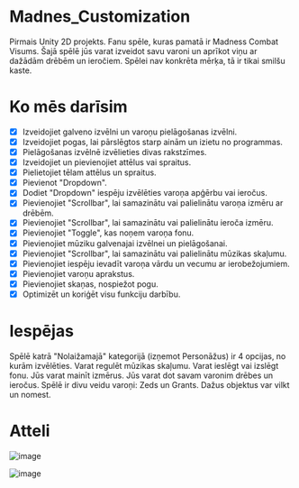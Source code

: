 # Madnes_Customization
Pirmais Unity 2D projekts.
Fanu spēle, kuras pamatā ir Madness Combat Visums.
Šajā spēlē jūs varat izveidot savu varoni un aprīkot viņu ar dažādām drēbēm un ieročiem.
Spēlei nav konkrēta mērķa, tā ir tikai smilšu kaste.

# Ko mēs darīsim
- [x] Izveidojiet galveno izvēlni un varoņu pielāgošanas izvēlni.
- [x] Izveidojiet pogas, lai pārslēgtos starp ainām un izietu no programmas.
- [x] Pielāgošanas izvēlnē izvēlieties divas rakstzīmes.
- [x] Izveidojiet un pievienojiet attēlus vai spraitus.
- [x] Pielietojiet tēlam attēlus un spraitus.
- [x] Pievienot "Dropdown".
- [x] Dodiet "Dropdown" iespēju izvēlēties varoņa apģērbu vai ieročus.
- [x] Pievienojiet "Scrollbar", lai samazinātu vai palielinātu varoņa izmēru ar drēbēm.
- [x] Pievienojiet "Scrollbar", lai samazinātu vai palielinātu ieroča izmēru.
- [x] Pievienojiet "Toggle", kas noņem varoņa fonu.
- [x] Pievienojiet mūziku galvenajai izvēlnei un pielāgošanai.
- [x] Pievienojiet "Scrollbar", lai samazinātu vai palielinātu mūzikas skaļumu.
- [x] Pievienojiet iespēju ievadīt varoņa vārdu un vecumu ar ierobežojumiem.
- [x] Pievienojiet varoņu aprakstus.
- [x] Pievienojiet skaņas, nospiežot pogu.
- [x] Optimizēt un koriģēt visu funkciju darbību.

# Iespējas
Spēlē katrā "Nolaižamajā" kategorijā (izņemot Personāžus) ir 4 opcijas, no kurām izvēlēties.
Varat regulēt mūzikas skaļumu.
Varat ieslēgt vai izslēgt fonu.
Jūs varat mainīt izmērus.
Jūs varat dot savam varonim drēbes un ieročus.
Spēlē ir divu veidu varoņi: Zeds un Grants.
Dažus objektus var vilkt un nomest.

# Atteli
![image](https://github.com/user-attachments/assets/84303b13-e559-48cb-8194-dc772fd3f5ab)

![image](https://github.com/user-attachments/assets/e91b2ab3-fb81-4482-b510-6e26183276b9)
